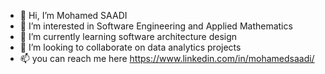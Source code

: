 - 👋 Hi, I’m Mohamed SAADI
- 👀 I’m interested in Software Engineering and Applied Mathematics
- 🌱 I’m currently learning software architecture design
- 💞️ I’m looking to collaborate on data analytics projects
- 📫 you can reach me here https://www.linkedin.com/in/mohamedsaadi/
